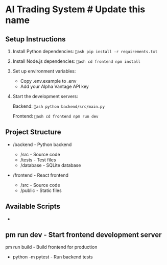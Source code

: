 ﻿# AI Trading System  # Update this name

## Setup Instructions

1. Install Python dependencies:
   `ash
   pip install -r requirements.txt
   `

2. Install Node.js dependencies:
   `ash
   cd frontend
   npm install
   `

3. Set up environment variables:
   - Copy .env.example to .env
   - Add your Alpha Vantage API key

4. Start the development servers:
   
   Backend:
   `ash
   python backend/src/main.py
   `

   Frontend:
   `ash
   cd frontend
   npm run dev
   `

## Project Structure

- /backend - Python backend
  - /src - Source code
  - /tests - Test files
  - /database - SQLite database

- /frontend - React frontend
  - /src - Source code
  - /public - Static files

## Available Scripts

- 
pm run dev - Start frontend development server
- 
pm run build - Build frontend for production
- python -m pytest - Run backend tests
